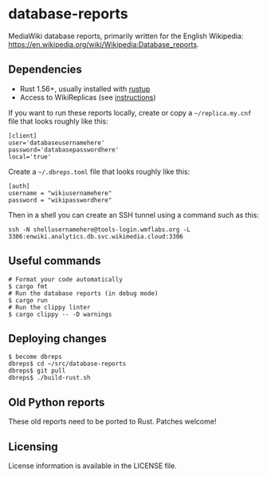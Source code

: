 database-reports
================

MediaWiki database reports, primarily written for the English Wikipedia:
<https://en.wikipedia.org/wiki/Wikipedia:Database_reports>.

## Dependencies
* Rust 1.56+, usually installed with [rustup](https://rustup.rs/)
* Access to WikiReplicas (see [instructions](https://wikitech.wikimedia.org/wiki/Help:Toolforge/Database))

If you want to run these reports locally, create or copy a `~/replica.my.cnf`
file that looks roughly like this:

```
[client]
user='databaseusernamehere'
password='databasepasswordhere'
local='true'
```

Create a `~/.dbreps.toml` file that looks roughly like this:

```
[auth]
username = "wikiusernamehere"
password = "wikipasswordhere"
```

Then in a shell you can create an SSH tunnel using a command such as this:

```
ssh -N shellusernamehere@tools-login.wmflabs.org -L 3306:enwiki.analytics.db.svc.wikimedia.cloud:3306
```

## Useful commands
```
# Format your code automatically
$ cargo fmt
# Run the database reports (in debug mode)
$ cargo run
# Run the clippy linter
$ cargo clippy -- -D warnings
```

## Deploying changes
```
$ become dbreps
dbreps$ cd ~/src/database-reports
dbreps$ git pull
dbreps$ ./build-rust.sh
```

## Old Python reports
These old reports need to be ported to Rust. Patches welcome!

## Licensing
License information is available in the LICENSE file.
